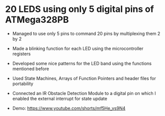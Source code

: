 # 20 LEDS using only 5 digital pins of ATMega328PB

* Managed to use only 5 pins to command 20 pins by multiplexing them 2 by 2

* Made a blinking function for each LED using the microcontroller registers

* Developed some nice patterns for the LED band using the functions mentioned before

* Used State Machines, Arrays of Function Pointers and header files for portability

* Connected an IR Obstacle Detection Module to a digital pin on which I enabled the external interrupt for state update

* Demo: https://www.youtube.com/shorts/mf5He_vs9N4

